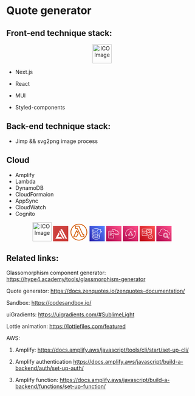 # Quote generator



## Front-end technique stack:
<div style="text-align: center;">
    <img src="https://user-images.githubusercontent.com/25181517/183890598-19a0ac2d-e88a-4005-a8df-1ee36782fde1.png" alt="ICO Image" width="50" height="50">
</div>

- Next.js

- React

- MUI

- Styled-components


## Back-end technique stack:
- Jimp && svg2png image process

## Cloud
- Amplify
- Lambda
- DynamoDB
- CloudFormaion
- AppSync
- CloudWatch
- Cognito
<div style="text-align: center;">
<img src="https://user-images.githubusercontent.com/25181517/183896132-54262f2e-6d98-41e3-8888-e40ab5a17326.png" alt="ICO Image" width="50" height="50">
<svg class="w-6 h-6" height="40" width="40" xmlns="http://www.w3.org/2000/svg"><g><rect fill="#cd3f3c" id="canvas_background" height="44" width="44" y="-1" x="-1"></rect><g display="none" overflow="visible" y="0" x="0" height="100%" width="100%" id="canvasGrid"><rect fill="url(#gridpattern)" stroke-width="0" y="0" x="0" height="100%" width="100%"></rect></g></g><g><g stroke="null" id="svg_13"><g stroke="null" transform="matrix(0.24427158490029297,0,0,0.262266745435647,0.3869015167067027,7.026955368797123) " fill-rule="evenodd" fill="none" id="svg_7"><g stroke="null" id="svg_8"><path stroke="null" fill="#ffffff" id="svg_10" d="m59.53671,37.84041l9.09583,15.76109l-17.72754,30.69616l35.44214,0l9.05828,15.69542l-71.74389,0l25.28086,-43.80786l10.59432,-18.34481zm35.85473,-31.84733l54.27009,94l-17.50228,0l-54.24809,-94l17.48028,0zm-22.34116,8.41854l49.42572,85.5812l-17.50358,0l-40.65548,-70.44849l8.73334,-15.13271z"></path><polyline stroke="null" fill="#ffffff" points="23.661529541015625,99.99310255050659 95.66151809692383,99.99310255050659 86.57090377807617,83.99308729171753 51.00225067138672,83.99308729171753 " id="svg_9"></polyline></g></g></g><desc transform="matrix(1.5006446266816056,0,0,1.5006446266816056,0,0) ">Created with Sketch.</desc></g></svg>
<svg class="w-6 h-6" height="48" width="48" xmlns="http://www.w3.org/2000/svg"><path d="M24 44C12.972 44 4 35.028 4 24S12.972 4 24 4s20 8.972 20 20-8.972 20-20 20zm0-42C11.869 2 2 11.869 2 24s9.869 22 22 22 22-9.869 22-22S36.131 2 24 2zm-6.769 33.25h-5.355l6.345-13.291 2.681 5.533-3.671 7.758zm1.883-16.035a1.001 1.001 0 00-.9-.564h-.003a.998.998 0 00-.899.57L9.389 35.819a.998.998 0 00.902 1.431h7.573c.387 0 .739-.223.905-.572l4.146-8.763a1.002 1.002 0 00-.004-.864l-3.797-7.836zM36.125 35.25h-5.452l-9.912-21.297a1.001 1.001 0 00-.907-.578h-3.603l.004-4.125h7.22l9.864 21.295a1 1 0 00.907.58h1.879v4.125zm1-6.125h-2.24L25.021 7.83a1.003 1.003 0 00-.908-.58h-8.857a1 1 0 00-1 .999l-.006 6.125a1 1 0 001 1.001h3.967l9.912 21.297a1 1 0 00.906.578h7.09a1 1 0 001-1v-6.125a1 1 0 00-1-1z" fill="#D45B07" fill-rule="evenodd"></path></svg>
<svg class="w-6 h-6" height="40" width="40" xmlns="http://www.w3.org/2000/svg"><defs><linearGradient x1="0%" y1="100%" x2="100%" y2="0%" id="Arch_Amazon-DynamoDB_32_svg__a"><stop stop-color="#2E27AD" offset="0%"></stop><stop stop-color="#527FFF" offset="100%"></stop></linearGradient></defs><g fill="none" fill-rule="evenodd"><path d="M0 0h40v40H0z" fill="url(#Arch_Amazon-DynamoDB_32_svg__a)"></path><path d="M26.066 31.019v-2.866c-1.526 1.308-4.694 2.17-8.538 2.17-3.847 0-7.015-.863-8.541-2.172v2.863c0 1.411 3.508 2.984 8.54 2.984 5.027 0 8.531-1.57 8.54-2.98zm.001-8.175l.987-.006v.006c0 .625-.312 1.207-.906 1.742.726.653.906 1.294.906 1.75l-.001.008v4.67c0 2.272-4.094 3.986-9.525 3.986-5.403 0-9.48-1.696-9.523-3.951 0-.01-.005-.016-.005-.025v-4.69l.002-.008c.002-.454.183-1.09.9-1.737-.716-.65-.897-1.284-.901-1.734L8 22.85v-4.69l.002-.007c.002-.455.184-1.09.902-1.738-.718-.65-.9-1.283-.903-1.734L8 14.675v-4.69c0-.006.003-.009.003-.014C8.023 7.706 12.109 6 17.528 6c2.608 0 5.114.43 6.874 1.177l-.381.925c-1.643-.7-4.01-1.1-6.493-1.1-5.033 0-8.54 1.573-8.54 2.984 0 1.413 3.507 2.986 8.54 2.986.138.001.268 0 .403-.006l.04 1c-.148.008-.296.008-.443.008-3.847 0-7.015-.863-8.541-2.172v2.874c.006.545.543 1.02.992 1.322 1.348.89 3.763 1.496 6.454 1.622l-.047 1c-2.723-.126-5.11-.712-6.645-1.608-.384.295-.753.692-.753 1.15 0 1.411 3.507 2.984 8.54 2.984.496 0 .98-.017 1.453-.05l.072.998c-.496.036-1.006.054-1.525.054-3.847 0-7.015-.862-8.541-2.171v2.861c.006.558.542 1.033.992 1.334 1.54 1.018 4.434 1.65 7.549 1.65h.219v1.003h-.22c-3.165 0-6.029-.612-7.785-1.641-.384.295-.754.693-.754 1.152 0 1.411 3.507 2.984 8.54 2.984 5.024 0 8.527-1.567 8.538-2.978V26.333c0-.455-.367-.85-.749-1.145-.243.143-.505.28-.801.406l-.382-.922c.362-.156.678-.323.939-.5.453-.306.994-.786.994-1.328zm5.288-8.355h-3.283a.491.491 0 01-.4-.21.506.506 0 01-.067-.452l1.455-4.348h-6.528l-3.121 6.012h3.169a.49.49 0 01.392.197.505.505 0 01.084.436l-2.718 10.108 11.017-11.743zm1.51-.155L19.705 28.36a.493.493 0 01-.6.09.505.505 0 01-.233-.568l3.063-11.39h-3.342a.492.492 0 01-.423-.242.505.505 0 01-.014-.492l3.642-7.013a.493.493 0 01.436-.267h7.515c.16 0 .309.078.401.209a.51.51 0 01.066.453l-1.455 4.347h3.746c.198 0 .376.12.454.304a.51.51 0 01-.096.543zM9.728 31.04c.571.332 1.27.626 2.079.87l.281-.96c-.734-.222-1.363-.484-1.869-.779l-.491.869zm2.079-7.232l.281-.96c-.732-.221-1.36-.484-1.869-.78l-.491.87c.573.334 1.273.627 2.079.87zm-2.08-8.974l.492-.868c.505.294 1.135.558 1.87.78l-.282.96c-.81-.244-1.508-.538-2.08-.872z" fill="#FFF"></path></g></svg>
<svg class="w-6 h-6" height="40" width="40" xmlns="http://www.w3.org/2000/svg"><defs><linearGradient x1="0%" y1="100%" x2="100%" y2="0%" id="Arch_AWS-CloudFormation_32_svg__a"><stop stop-color="#B0084D" offset="0%"></stop><stop stop-color="#FF4F8B" offset="100%"></stop></linearGradient></defs><g fill="none" fill-rule="evenodd"><path d="M0 0h40v40H0z" fill="url(#Arch_AWS-CloudFormation_32_svg__a)"></path><path d="M27 19.982h3V18.98h-3v1.002zm-13 6.009h3v-1.002h-3v1.002zm-5 0h3v-1.002H9v1.002zm0-3.005h6v-1.001H9v1.001zm0-6.009h5v-1.001H9v1.001zm0 3.005h16V18.98H9v1.002zm9.968 11.016H7V13.973h11.968v3.021h1v-3.522a.5.5 0 00-.5-.5H6.5a.5.5 0 00-.5.5V31.5a.5.5 0 00.5.501h12.968a.5.5 0 00.5-.5v-9.498h-1v8.996zM34 18.48c0 4.455-3.96 4.506-4 4.506h-8v-1.001h8c.305-.003 3-.122 3-3.505 0-2.848-2.569-3.425-3.083-3.513a.5.5 0 01-.415-.535l.003-.03c-.029-1.607-1.015-2.11-1.442-2.25-.799-.268-1.687-.012-2.158.618a.5.5 0 01-.871-.131c-.311-.87-.762-1.434-1.388-2.062-1.569-1.559-3.691-1.987-5.683-1.15-1.044.44-1.956 1.438-2.502 2.737l-.922-.388c.646-1.539 1.753-2.731 3.036-3.272 2.379-1.002 4.911-.491 6.777 1.364.534.536.978 1.057 1.323 1.734.749-.552 1.752-.717 2.704-.402 1.216.405 1.985 1.461 2.109 2.865C32.19 14.495 34 15.857 34 18.48z" fill="#FFF"></path></g></svg>
<svg class="w-6 h-6" height="40" width="40" xmlns="http://www.w3.org/2000/svg"><defs><linearGradient x1="0%" y1="100%" x2="100%" y2="0%" id="Arch_AWS-AppSync_32_svg__a"><stop stop-color="#B0084D" offset="0%"></stop><stop stop-color="#FF4F8B" offset="100%"></stop></linearGradient></defs><g fill="none" fill-rule="evenodd"><path d="M0 0h40v40H0z" fill="url(#Arch_AWS-AppSync_32_svg__a)"></path><path d="M33.579 14.527l-1.765-.802c2.537 4.681 1.846 10.686-1.897 14.86C27.344 31.452 23.62 33 19.834 33a13.66 13.66 0 01-5.562-1.176l.414-.898c4.96 2.21 10.914.98 14.48-2.994 3.515-3.92 4.129-9.583 1.661-13.934l-.305 2.123-.993-.138.496-3.458a.495.495 0 01.257-.364.51.51 0 01.45-.015L34 13.632l-.421.895zm-22.704-2.465c-3.528 3.935-4.122 8.814-1.687 13.013l.284-2.182.995.125-.46 3.535a.492.492 0 01-.258.371.509.509 0 01-.457.011L6 25.373l.435-.888 1.74.825c-2.49-4.516-1.813-9.707 1.948-13.9C13.97 7.122 20.388 5.792 25.72 8.17l-.414.898c-4.941-2.204-10.874-.97-14.432 2.994zm3.534 11.428c0-.68.561-1.233 1.253-1.233.691 0 1.254.553 1.254 1.233s-.563 1.233-1.254 1.233a1.244 1.244 0 01-1.253-1.233zm5.28-5.987c.203.058.413.1.632.1.207 0 .404-.037.593-.088l2.079 4.2a2.21 2.21 0 00-.855 1.282h-4.28a2.212 2.212 0 00-.827-1.259l2.659-4.235zm.632-3.354c.692 0 1.255.554 1.255 1.233 0 .68-.563 1.234-1.255 1.234-.69 0-1.253-.553-1.253-1.234 0-.68.562-1.233 1.253-1.233zm5.265 9.34c0 .681-.561 1.234-1.253 1.234-.691 0-1.254-.553-1.254-1.233s.563-1.233 1.254-1.233c.692 0 1.253.553 1.253 1.233zm-7.729.494h4.28a2.25 2.25 0 002.196 1.726c1.244 0 2.256-.995 2.256-2.22 0-1.222-1.012-2.218-2.256-2.218-.146 0-.287.016-.424.042l-2.11-4.265c.474-.407.78-.999.78-1.666 0-1.224-1.013-2.219-2.258-2.219-1.243 0-2.256.995-2.256 2.22 0 .65.292 1.231.747 1.638l-2.695 4.295a2.303 2.303 0 00-.455-.045c-1.243 0-2.256.996-2.256 2.219 0 1.224 1.013 2.22 2.256 2.22a2.25 2.25 0 002.195-1.727z" fill="#FFF"></path></g></svg>
<svg class="w-6 h-6" height="40" width="40" xmlns="http://www.w3.org/2000/svg"><defs><linearGradient x1="0%" y1="100%" x2="100%" y2="0%" id="Arch_Amazon-Cognito_32_svg__a"><stop stop-color="#BD0816" offset="0%"></stop><stop stop-color="#FF5252" offset="100%"></stop></linearGradient></defs><g fill="none" fill-rule="evenodd"><path d="M0 0h40v40H0z" fill="url(#Arch_Amazon-Cognito_32_svg__a)"></path><path d="M9 17h6v-1H9v1zm22-4V9.3c0-.717-.465-1.3-1.037-1.3H8.037C7.475 8 7 8.596 7 9.3V13h11V9.5a.5.5 0 01.5-.5h11a.5.5 0 01.5.5V13h1zm-9 1c0 1.104.897 2 2 2s2-.896 2-2c0-1.103-.897-2-2-2s-2 .897-2 2zm9 0h-1v5h-1v-9H19v8.696a5.52 5.52 0 013.097-2.396A2.981 2.981 0 0121 14c0-1.654 1.346-3 3-3s3 1.346 3 3c0 .966-.467 1.817-1.177 2.366 1.219.421 2.285 1.243 2.958 2.354l-.855.518a4.595 4.595 0 00-2.633-2.02 3.37 3.37 0 01-2.836 0A4.542 4.542 0 0019.216 21H23v1h-4.5a.5.5 0 01-.5-.5V14H7v9.701C7 24.405 7.475 25 8.037 25H21v1H8.037C6.914 26 6 24.969 6 23.701V9.3C6 8.032 6.914 7 8.037 7h21.926C31.086 7 32 8.032 32 9.3V21h-.999L31 14zm2 14c0 2.757-2.243 5-5 5s-5-2.243-5-5c0-2.756 2.243-5 5-5s5 2.244 5 5zm1 0c0-3.308-2.691-6-6-6s-6 2.692-6 6c0 3.309 2.691 6 6 6s6-2.691 6-6zm-6.138 1.862l3.714-3.713-.707-.707-3.36 3.36-1.514-1.514-.707.707 1.867 1.867a.5.5 0 00.707 0zM14 20h2v-1h-2v1zm-5 0h4v-1H9v1z" fill="#FFF"></path></g></svg>
<svg class="w-6 h-6" height="40" width="40" xmlns="http://www.w3.org/2000/svg"><defs><linearGradient x1="0%" y1="100%" x2="100%" y2="0%" id="Arch_Amazon-CloudWatch_32_svg__a"><stop stop-color="#B0084D" offset="0%"></stop><stop stop-color="#FF4F8B" offset="100%"></stop></linearGradient></defs><g fill="none" fill-rule="evenodd"><path d="M0 0h40v40H0z" fill="url(#Arch_Amazon-CloudWatch_32_svg__a)"></path><path d="M27.63 24.124c0-1.903-1.58-3.452-3.522-3.452-1.943 0-3.523 1.549-3.523 3.452 0 1.904 1.58 3.452 3.523 3.452 1.942 0 3.522-1.548 3.522-3.452zm1.006 0c0 2.447-2.032 4.439-4.528 4.439-2.497 0-4.53-1.992-4.53-4.439s2.033-4.438 4.53-4.438c2.496 0 4.528 1.991 4.528 4.438zm4.276 6.579l-3.387-2.99c-.289.418-.63.793-1.008 1.133l3.367 2.976a.781.781 0 001.085-.056.745.745 0 00-.057-1.063zm-8.804-1.154c3.051 0 5.535-2.433 5.535-5.425 0-2.991-2.484-5.424-5.535-5.424-3.052 0-5.536 2.433-5.536 5.424 0 2.992 2.484 5.425 5.536 5.425zm9.478.422a1.72 1.72 0 01.13 2.455 1.79 1.79 0 01-1.32.574c-.423 0-.847-.147-1.185-.445l-3.494-3.089a6.592 6.592 0 01-3.61 1.07c-3.606 0-6.541-2.877-6.541-6.412s2.935-6.41 6.542-6.41c3.607 0 6.541 2.875 6.541 6.41 0 .968-.226 1.883-.62 2.707l3.557 3.14zm-22.994-5.354h4.96v.987h-4.966c-.557-.006-1.156-.206-1.786-.596-1.044-.634-2.8-2.127-2.8-4.973 0-3.442 2.41-4.706 3.812-5.15a7.265 7.265 0 01-.016-.492c0-2.804 1.942-5.714 4.515-6.765 3.013-1.237 6.203-.623 8.531 1.638a8.456 8.456 0 011.786 2.563 3.404 3.404 0 012.177-.787c1.56 0 3.319 1.165 3.626 3.713C31.887 15.08 35 16.23 35 20.075c0 1.653-.567 2.99-1.687 3.972l-.672-.733c.898-.788 1.353-1.878 1.353-3.238 0-3.382-2.888-4.223-4.13-4.427a.5.5 0 01-.33-.207.486.486 0 01-.08-.378c-.147-2.074-1.438-3.036-2.65-3.036-.756 0-1.466.361-1.947.99a.513.513 0 01-.477.194.5.5 0 01-.398-.32c-.433-1.172-1.054-2.156-1.847-2.925-2.032-1.973-4.812-2.508-7.437-1.43-2.184.894-3.895 3.465-3.895 5.856 0 .268.016.536.048.794a.486.486 0 01-.122.387.51.51 0 01-.29.16c-1.297.327-3.433 1.32-3.433 4.301 0 2.25 1.266 3.492 2.327 4.138.473.292.896.44 1.26.444z" fill="#FFF"></path></g></svg>
</div>

## Related links:
Glassomorphism component generator: https://hype4.academy/tools/glassmorphism-generator

Quote generator: https://docs.zenquotes.io/zenquotes-documentation/

Sandbox: https://codesandbox.io/

uiGradients: https://uigradients.com/#SublimeLight

Lottie animation: https://lottiefiles.com/featured

AWS: 

1. Amplify: https://docs.amplify.aws/javascript/tools/cli/start/set-up-cli/

2. Amplify authentication https://docs.amplify.aws/javascript/build-a-backend/auth/set-up-auth/

3. Amplify function:  https://docs.amplify.aws/javascript/build-a-backend/functions/set-up-function/

